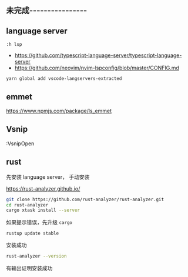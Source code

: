 ##  未完成----------------

## language server

`:h lsp`

- https://github.com/typescript-language-server/typescript-language-server
- https://github.com/neovim/nvim-lspconfig/blob/master/CONFIG.md

`yarn global add vscode-langservers-extracted`

## emmet

https://www.npmjs.com/package/ls_emmet

## Vsnip

:VsnipOpen

## rust

先安装 language server， 手动安装

https://rust-analyzer.github.io/

```bash
git clone https://github.com/rust-analyzer/rust-analyzer.git
cd rust-analyzer
cargo xtask install --server
```

如果提示错误，先升级 `cargo`

```
rustup update stable
```

安装成功

```bash
rust-analyzer --version
```

有输出证明安装成功
